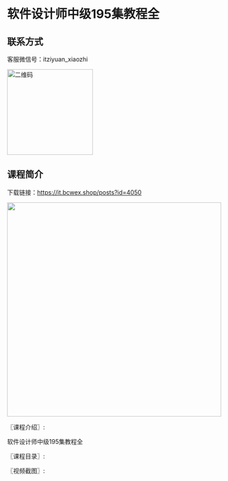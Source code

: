 # 软件设计师中级195集教程全

## 联系方式

客服微信号：itziyuan_xiaozhi

<img src="https://ziyuanyun.oss-cn-guangzhou.aliyuncs.com/common/20240614073449/666b82192834a.jpg" width="200" height="200" alt="二维码">

## 课程简介

下载链接：https://it.bcwex.shop/posts?id=4050

<img src="https://ziyuanyun.oss-cn-guangzhou.aliyuncs.com/yun/20240515185608/664494c8985be.jpg" width="500" alt="">

  〖课程介绍〗:

 软件设计师中级195集教程全

 〖课程目录〗:

  

  〖视频截图〗:

 

  
